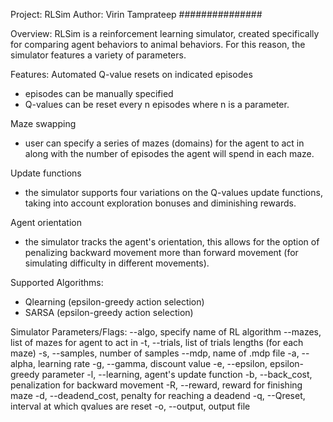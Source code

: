 Project: RLSim
Author:  Virin Tamprateep
###############

Overview:
RLSim is a reinforcement learning simulator, created specifically for comparing
agent behaviors to animal behaviors. For this reason, the simulator features a
variety of parameters.


Features:
Automated Q-value resets on indicated episodes
  - episodes can be manually specified
  - Q-values can be reset every n episodes where n is a parameter.

Maze swapping
  - user can specify a series of mazes (domains) for the agent to
    act in along with the number of episodes the agent will spend in each maze.

Update functions
  - the simulator supports four variations on the Q-values update
    functions, taking into account exploration bonuses and diminishing rewards.

Agent orientation
  - the simulator tracks the agent's orientation, this allows for
    the option of penalizing backward movement more than forward movement (for 
    simulating difficulty in different movements).


Supported Algorithms:
  - Qlearning (epsilon-greedy action selection)
  - SARSA     (epsilon-greedy action selection)


Simulator Parameters/Flags:
  --algo,             specify name of RL algorithm
  --mazes,            list of mazes for agent to act in
  -t, --trials,       list of trials lengths (for each maze)
  -s, --samples,      number of samples
  --mdp,              name of .mdp file
  -a, --alpha,        learning rate
  -g, --gamma,        discount value
  -e, --epsilon,      epsilon-greedy parameter
  -l, --learning,     agent's update function
  -b, --back_cost,    penalization for backward movement
  -R, --reward,       reward for finishing maze
  -d, --deadend_cost, penalty for reaching a deadend
  -q, --Qreset,       interval at which qvalues are reset
  -o, --output,       output file

